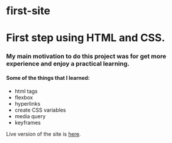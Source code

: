 # first-site
<h1>First step using HTML and CSS.</h1>
<h3>My main motivation to do this project was for get more experience and enjoy a practical learning.</h3>

<h4>Some of the things that I learned:</h4>
<ul>
  <li>html tags</li>
  <li>flexbox</li>
  <li>hyperlinks</li>
  <li>create CSS variables</li>
  <li>media query</li>
  <li>keyframes</li>
</ul>

  <p>Live version of the site is <a href="https://jessicasantosb.github.io/first-site/" target="_blank">here</a>.</p>